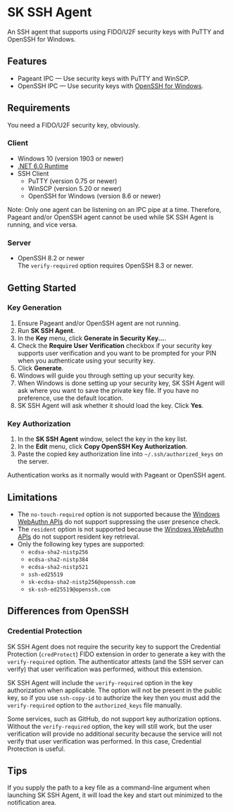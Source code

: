 # SK SSH Agent

An SSH agent that supports using FIDO/U2F security keys with PuTTY and OpenSSH for Windows.

## Features

 * Pageant IPC — Use security keys with PuTTY and WinSCP.
 * OpenSSH IPC — Use security keys with [OpenSSH for Windows](https://docs.microsoft.com/en-us/windows-server/administration/openssh/openssh_overview).

## Requirements

You need a FIDO/U2F security key, obviously.

### Client

 * Windows 10 (version 1903 or newer)
 * [.NET 6.0 Runtime](https://dotnet.microsoft.com/en-us/download/dotnet/6.0/runtime)
 * SSH Client
   * PuTTY (version 0.75 or newer)
   * WinSCP (version 5.20 or newer)
   * OpenSSH for Windows (version 8.6 or newer)

Note:  Only one agent can be listening on an IPC pipe at a time.  Therefore, Pageant and/or OpenSSH agent cannot be used while SK SSH Agent is running, and vice versa.

### Server

 * OpenSSH 8.2 or newer \
   The `verify-required` option requires OpenSSH 8.3 or newer.

## Getting Started

### Key Generation

 1. Ensure Pageant and/or OpenSSH agent are not running.
 2. Run **SK SSH Agent**.
 3. In the **Key** menu, click **Generate in Security Key...**.
 4. Check the **Require User Verification** checkbox if your security key supports user verification and you want to be prompted for your PIN when you authenticate using your security key.
 5. Click **Generate**.
 6. Windows will guide you through setting up your security key.
 7. When Windows is done setting up your security key, SK SSH Agent will ask where you want to save the private key file.  If you have no preference, use the default location.
 8. SK SSH Agent will ask whether it should load the key.  Click **Yes**.

### Key Authorization

 1. In the **SK SSH Agent** window, select the key in the key list.
 2. In the **Edit** menu, click **Copy OpenSSH Key Authorization**.
 3. Paste the copied key authorization line into `~/.ssh/authorized_keys` on the server.

Authentication works as it normally would with Pageant or OpenSSH agent.

## Limitations

 * The `no-touch-required` option is not supported because the [Windows WebAuthn APIs](https://learn.microsoft.com/en-us/windows/security/identity-protection/hello-for-business/webauthn-apis) do not support suppressing the user presence check.
 * The `resident` option is not supported because the [Windows WebAuthn APIs](https://learn.microsoft.com/en-us/windows/security/identity-protection/hello-for-business/webauthn-apis) do not support resident key retrieval.
 * Only the following key types are supported:
   * `ecdsa-sha2-nistp256`
   * `ecdsa-sha2-nistp384`
   * `ecdsa-sha2-nistp521`
   * `ssh-ed25519`
   * `sk-ecdsa-sha2-nistp256@openssh.com`
   * `sk-ssh-ed25519@openssh.com`

## Differences from OpenSSH

### Credential Protection

SK SSH Agent does not require the security key to support the Credential Protection (`credProtect`) FIDO extension in order to generate a key with the `verify-required` option.  The authenticator attests (and the SSH server can verify) that user verification was performed, without this extension.

SK SSH Agent will include the `verify-required` option in the key authorization when applicable.  The option will not be present in the public key, so if you use `ssh-copy-id` to authorize the key then you must add the `verify-required` option to the `authorized_keys` file manually.

Some services, such as GitHub, do not support key authorization options.  Without the `verify-required` option, the key will still work, but the user verification will provide no additional security because the service will not verify that user verification was performed.  In this case, Credential Protection is useful.

## Tips

If you supply the path to a key file as a command-line argument when launching SK SSH Agent, it will load the key and start out minimized to the notification area.
